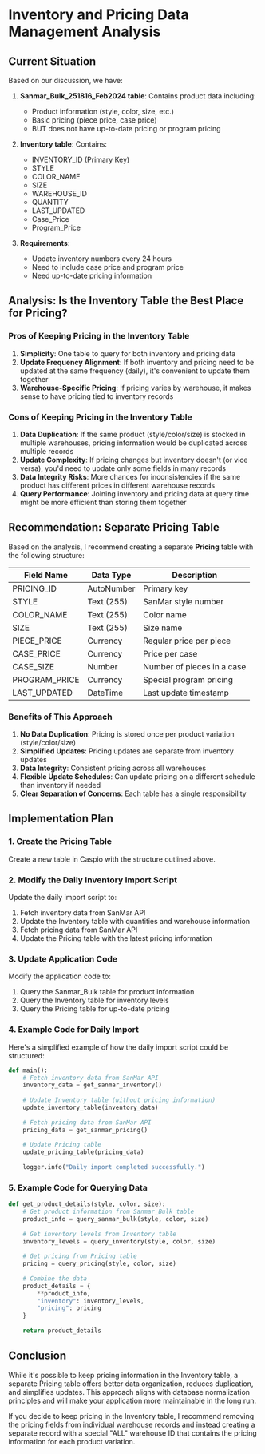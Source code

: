 # Inventory and Pricing Data Management Analysis

## Current Situation

Based on our discussion, we have:

1. **Sanmar_Bulk_251816_Feb2024 table**: Contains product data including:
   - Product information (style, color, size, etc.)
   - Basic pricing (piece price, case price)
   - BUT does not have up-to-date pricing or program pricing

2. **Inventory table**: Contains:
   - INVENTORY_ID (Primary Key)
   - STYLE
   - COLOR_NAME
   - SIZE
   - WAREHOUSE_ID
   - QUANTITY
   - LAST_UPDATED
   - Case_Price
   - Program_Price

3. **Requirements**:
   - Update inventory numbers every 24 hours
   - Need to include case price and program price
   - Need up-to-date pricing information

## Analysis: Is the Inventory Table the Best Place for Pricing?

### Pros of Keeping Pricing in the Inventory Table

1. **Simplicity**: One table to query for both inventory and pricing data
2. **Update Frequency Alignment**: If both inventory and pricing need to be updated at the same frequency (daily), it's convenient to update them together
3. **Warehouse-Specific Pricing**: If pricing varies by warehouse, it makes sense to have pricing tied to inventory records

### Cons of Keeping Pricing in the Inventory Table

1. **Data Duplication**: If the same product (style/color/size) is stocked in multiple warehouses, pricing information would be duplicated across multiple records
2. **Update Complexity**: If pricing changes but inventory doesn't (or vice versa), you'd need to update only some fields in many records
3. **Data Integrity Risks**: More chances for inconsistencies if the same product has different prices in different warehouse records
4. **Query Performance**: Joining inventory and pricing data at query time might be more efficient than storing them together

## Recommendation: Separate Pricing Table

Based on the analysis, I recommend creating a separate **Pricing** table with the following structure:

| Field Name | Data Type | Description |
|------------|-----------|-------------|
| PRICING_ID | AutoNumber | Primary key |
| STYLE | Text (255) | SanMar style number |
| COLOR_NAME | Text (255) | Color name |
| SIZE | Text (255) | Size name |
| PIECE_PRICE | Currency | Regular price per piece |
| CASE_PRICE | Currency | Price per case |
| CASE_SIZE | Number | Number of pieces in a case |
| PROGRAM_PRICE | Currency | Special program pricing |
| LAST_UPDATED | DateTime | Last update timestamp |

### Benefits of This Approach

1. **No Data Duplication**: Pricing is stored once per product variation (style/color/size)
2. **Simplified Updates**: Pricing updates are separate from inventory updates
3. **Data Integrity**: Consistent pricing across all warehouses
4. **Flexible Update Schedules**: Can update pricing on a different schedule than inventory if needed
5. **Clear Separation of Concerns**: Each table has a single responsibility

## Implementation Plan

### 1. Create the Pricing Table

Create a new table in Caspio with the structure outlined above.

### 2. Modify the Daily Inventory Import Script

Update the daily import script to:

1. Fetch inventory data from SanMar API
2. Update the Inventory table with quantities and warehouse information
3. Fetch pricing data from SanMar API
4. Update the Pricing table with the latest pricing information

### 3. Update Application Code

Modify the application code to:

1. Query the Sanmar_Bulk table for product information
2. Query the Inventory table for inventory levels
3. Query the Pricing table for up-to-date pricing

### 4. Example Code for Daily Import

Here's a simplified example of how the daily import script could be structured:

```python
def main():
    # Fetch inventory data from SanMar API
    inventory_data = get_sanmar_inventory()
    
    # Update Inventory table (without pricing information)
    update_inventory_table(inventory_data)
    
    # Fetch pricing data from SanMar API
    pricing_data = get_sanmar_pricing()
    
    # Update Pricing table
    update_pricing_table(pricing_data)
    
    logger.info("Daily import completed successfully.")
```

### 5. Example Code for Querying Data

```python
def get_product_details(style, color, size):
    # Get product information from Sanmar_Bulk table
    product_info = query_sanmar_bulk(style, color, size)
    
    # Get inventory levels from Inventory table
    inventory_levels = query_inventory(style, color, size)
    
    # Get pricing from Pricing table
    pricing = query_pricing(style, color, size)
    
    # Combine the data
    product_details = {
        **product_info,
        "inventory": inventory_levels,
        "pricing": pricing
    }
    
    return product_details
```

## Conclusion

While it's possible to keep pricing information in the Inventory table, a separate Pricing table offers better data organization, reduces duplication, and simplifies updates. This approach aligns with database normalization principles and will make your application more maintainable in the long run.

If you decide to keep pricing in the Inventory table, I recommend removing the pricing fields from individual warehouse records and instead creating a separate record with a special "ALL" warehouse ID that contains the pricing information for each product variation.